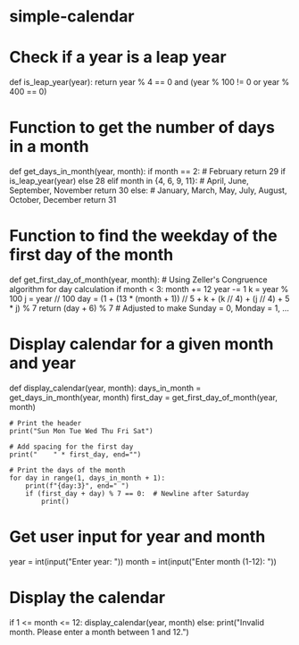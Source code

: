 # simple-calendar
# Check if a year is a leap year
def is_leap_year(year):
    return year % 4 == 0 and (year % 100 != 0 or year % 400 == 0)

# Function to get the number of days in a month
def get_days_in_month(year, month):
    if month == 2:  # February
        return 29 if is_leap_year(year) else 28
    elif month in {4, 6, 9, 11}:  # April, June, September, November
        return 30
    else:  # January, March, May, July, August, October, December
        return 31

# Function to find the weekday of the first day of the month
def get_first_day_of_month(year, month):
    # Using Zeller's Congruence algorithm for day calculation
    if month < 3:
        month += 12
        year -= 1
    k = year % 100
    j = year // 100
    day = (1 + (13 * (month + 1)) // 5 + k + (k // 4) + (j // 4) + 5 * j) % 7
    return (day + 6) % 7  # Adjusted to make Sunday = 0, Monday = 1, ...

# Display calendar for a given month and year
def display_calendar(year, month):
    days_in_month = get_days_in_month(year, month)
    first_day = get_first_day_of_month(year, month)

    # Print the header
    print("Sun Mon Tue Wed Thu Fri Sat")

    # Add spacing for the first day
    print("    " * first_day, end="")

    # Print the days of the month
    for day in range(1, days_in_month + 1):
        print(f"{day:3}", end=" ")
        if (first_day + day) % 7 == 0:  # Newline after Saturday
            print()

# Get user input for year and month
year = int(input("Enter year: "))
month = int(input("Enter month (1-12): "))

# Display the calendar
if 1 <= month <= 12:
    display_calendar(year, month)
else:
    print("Invalid month. Please enter a month between 1 and 12.")
